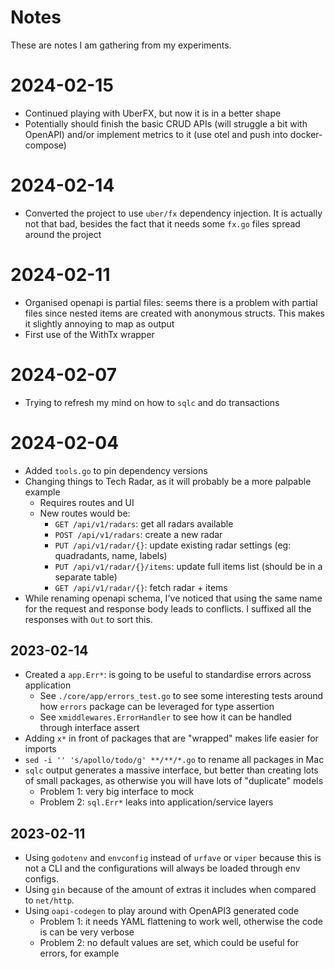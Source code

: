 # Notes

These are notes I am gathering from my experiments.

# 2024-02-15

- Continued playing with UberFX, but now it is in a better shape
- Potentially should finish the basic CRUD APIs (will struggle a bit with OpenAPI) and/or implement metrics to it (use otel and push into docker-compose)

# 2024-02-14

- Converted the project to use `uber/fx` dependency injection. It is actually not that bad, besides the fact that it needs some `fx.go` files spread around the project

# 2024-02-11

- Organised openapi is partial files: seems there is a problem with partial files since nested items are created with anonymous structs. This makes it slightly annoying to map as output
- First use of the WithTx wrapper

# 2024-02-07

- Trying to refresh my mind on how to `sqlc` and do transactions

# 2024-02-04

- Added `tools.go` to pin dependency versions
- Changing things to Tech Radar, as it will probably be a more palpable example
  - Requires routes and UI
  - New routes would be:
    - `GET /api/v1/radars`: get all radars available
    - `POST /api/v1/radars`: create a new radar
    - `PUT /api/v1/radar/{}`: update existing radar settings (eg: quadradants, name, labels)
    - `PUT /api/v1/radar/{}/items`: update full items list (should be in a separate table)
    - `GET /api/v1/radar/{}`: fetch radar + items
- While renaming openapi schema, I've noticed that using the same name for the request and response body leads to conflicts. I suffixed all the responses with `Out` to sort this.

## 2023-02-14

- Created a `app.Err*`: is going to be useful to standardise errors across application
  - See `./core/app/errors_test.go` to see some interesting tests around how `errors` package can be leveraged for type assertion
  - See `xmiddlewares.ErrorHandler` to see how it can be handled through interface assert
- Adding `x*` in front of packages that are "wrapped" makes life easier for imports
- `sed -i '' 's/apollo/todo/g' **/**/*.go` to rename all packages in Mac
- `sqlc` output generates a massive interface, but better than creating lots of small packages, as otherwise you will have lots of "duplicate" models
  - Problem 1: very big interface to mock
  - Problem 2: `sql.Err*` leaks into application/service layers

## 2023-02-11

- Using `godotenv` and `envconfig` instead of `urfave` or `viper` because this is not a CLI and the configurations will always be loaded through env configs.
- Using `gin` because of the amount of extras it includes when compared to `net/http`.
- Using `oapi-codegen` to play around with OpenAPI3 generated code
  - Problem 1: it needs YAML flattening to work well, otherwise the code is can be very verbose
  - Problem 2: no default values are set, which could be useful for errors, for example
